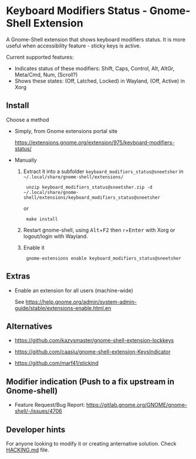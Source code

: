 # Keyboard Modifiers Status - Gnome-Shell Extension

 A Gnome-Shell extension that shows keyboard modifiers status. It is more useful when accessibility feature - sticky keys is active. 

 Current supported features:

 - Indicates status of these modifiers: Shift, Caps, Control, Alt, AltGr, Meta/Cmd, Num, (Scroll?)
 - Shows these states: (Off, Latched, Locked) in Wayland, (Off, Active) in Xorg

## Install

Choose a method

- Simply, from Gnome extensions portal site

    https://extensions.gnome.org/extension/975/keyboard-modifiers-status/

- Manually

    1. Extract it into a subfolder `keyboard_modifiers_status@sneetsher` in `~/.local/share/gnome-shell/extensions/`
    
            unzip keyboard_modifiers_status@sneetsher.zip -d ~/.local/share/gnome-shell/extensions/keyboard_modifiers_status@sneetsher

        or
            
            make install
    
    2. Restart gnome-shell, using <kbd>Alt</kbd>+<kbd>F2</kbd> then `r`+<kbd>Enter</kbd> with Xorg or logout/login with Wayland.
    
    3. Enable it
    
            gnome-extensions enable keyboard_modifiers_status@sneetsher


## Extras

- Enable an extension for all users (machine-wide)

    See https://help.gnome.org/admin/system-admin-guide/stable/extensions-enable.html.en



## Alternatives

- https://github.com/kazysmaster/gnome-shell-extension-lockkeys
- https://github.com/caasiu/gnome-shell-extension-KeysIndicator

- https://github.com/marf41/stickind

## Modifier indication (Push to a fix upstream in Gnome-shell)

- Feature Request/Bug Report: https://gitlab.gnome.org/GNOME/gnome-shell/-/issues/4706

## Developer hints

For anyone looking to modify it or creating anternative solution. Check [HACKING.md](HACKING.md) file.